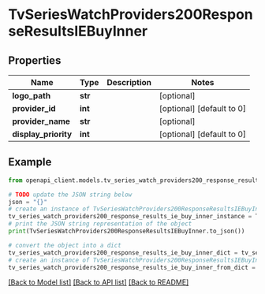 # TvSeriesWatchProviders200ResponseResultsIEBuyInner


## Properties

Name | Type | Description | Notes
------------ | ------------- | ------------- | -------------
**logo_path** | **str** |  | [optional] 
**provider_id** | **int** |  | [optional] [default to 0]
**provider_name** | **str** |  | [optional] 
**display_priority** | **int** |  | [optional] [default to 0]

## Example

```python
from openapi_client.models.tv_series_watch_providers200_response_results_ie_buy_inner import TvSeriesWatchProviders200ResponseResultsIEBuyInner

# TODO update the JSON string below
json = "{}"
# create an instance of TvSeriesWatchProviders200ResponseResultsIEBuyInner from a JSON string
tv_series_watch_providers200_response_results_ie_buy_inner_instance = TvSeriesWatchProviders200ResponseResultsIEBuyInner.from_json(json)
# print the JSON string representation of the object
print(TvSeriesWatchProviders200ResponseResultsIEBuyInner.to_json())

# convert the object into a dict
tv_series_watch_providers200_response_results_ie_buy_inner_dict = tv_series_watch_providers200_response_results_ie_buy_inner_instance.to_dict()
# create an instance of TvSeriesWatchProviders200ResponseResultsIEBuyInner from a dict
tv_series_watch_providers200_response_results_ie_buy_inner_from_dict = TvSeriesWatchProviders200ResponseResultsIEBuyInner.from_dict(tv_series_watch_providers200_response_results_ie_buy_inner_dict)
```
[[Back to Model list]](../README.md#documentation-for-models) [[Back to API list]](../README.md#documentation-for-api-endpoints) [[Back to README]](../README.md)


